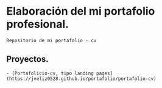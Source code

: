 # Elaboración del mi portafolio profesional.

    Repositorio de mi portafolio - cv

## Proyectos.

    - [Portafolicio-cv, tipo landing pages](https://jveliz0528.github.io/portafolio/portafolio-cv)
